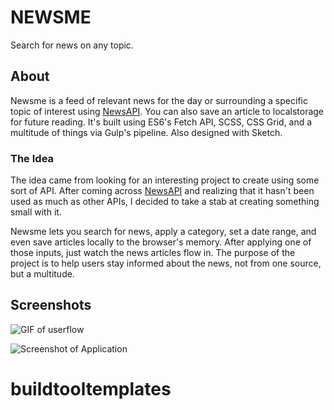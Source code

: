 # NEWSME

Search for news on any topic.

## About

Newsme is a feed of relevant news for the day or surrounding a specific topic of interest using [NewsAPI](https://newsapi.org/). You can also save an article to localstorage for future reading. It's built using ES6's Fetch API, SCSS, CSS Grid, and a multitude of things via Gulp's pipeline. Also designed with Sketch.

### The Idea

The idea came from looking for an interesting project to create using some sort of API. After coming across [NewsAPI](https://newsapi.org/) and realizing that it hasn't been used as much as other APIs, I decided to take a stab at creating something small with it.

Newsme lets you search for news, apply a category, set a date range, and even save articles locally to the browser's memory. After applying one of those inputs, just watch the news articles flow in. The purpose of the project is to help users stay informed about the news, not from one source, but a multitude.

## Screenshots

![GIF of userflow](/app/images/screenshots/newsme-1.gif 'GIF of Userflow')

![Screenshot of Application](/app/images/screenshots/newsme-2.png 'Screenshot of Application')
# buildtooltemplates
